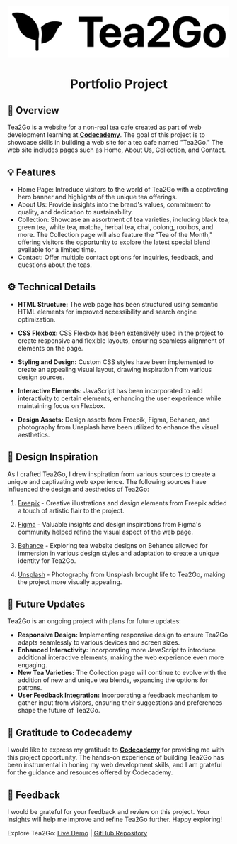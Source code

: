 <div align="center">
  
<picture>
  <source media="(prefers-color-scheme: dark)" srcset="https://github.com/Valik3201/Tea2Go/blob/main/images/logo-white.svg">
  <source media="(prefers-color-scheme: light)" srcset="https://github.com/Valik3201/Tea2Go/blob/main/images/logo-black.svg">
  <img alt="Tea2Go Logo" src="https://github.com/Valik3201/Tea2Go/blob/main/images/logo-black.svg" width="500">
</picture>

  <h1>
    Portfolio Project
  </h1>
</div>

## 📝 Overview

Tea2Go is a website for a non-real tea cafe created as part of web development learning at **[Codecademy](https://github.com/Codecademy)**. The goal of this project is to showcase skills in building a web site for a tea cafe named "Tea2Go." The web site includes pages such as Home, About Us, Collection, and Contact.

## 💡 Features

- Home Page: Introduce visitors to the world of Tea2Go with a captivating hero banner and highlights of the unique tea offerings.
- About Us: Provide insights into the brand's values, commitment to quality, and dedication to sustainability.
- Collection: Showcase an  assortment of tea varieties, including black tea, green tea, white tea, matcha, herbal tea, chai, oolong, rooibos, and more. The Collection page will also feature the "Tea of the Month," offering visitors the opportunity to explore the latest special blend available for a limited time.
- Contact: Offer multiple contact options for inquiries, feedback, and questions about the teas.


## ⚙️ Technical Details 

- **HTML Structure:** The web page has been structured using semantic HTML elements for improved accessibility and search engine optimization.

- **CSS Flexbox:** CSS Flexbox has been extensively used in the project to create responsive and flexible layouts, ensuring seamless alignment of elements on the page.

- **Styling and Design:** Custom CSS styles have been implemented to create an appealing visual layout, drawing inspiration from various design sources.

- **Interactive Elements:** JavaScript has been incorporated to add interactivity to certain elements, enhancing the user experience while maintaining focus on Flexbox.

- **Design Assets:** Design assets from Freepik, Figma, Behance, and photography from Unsplash have been utilized to enhance the visual aesthetics.


## 🎨 Design Inspiration

As I crafted Tea2Go, I drew inspiration from various sources to create a unique and captivating web experience. The following sources have influenced the design and aesthetics of Tea2Go:

1. [Freepik](https://www.freepik.com/serie/8385078) - Creative illustrations and design elements from Freepik added a touch of artistic flair to the project.

2. [Figma](https://www.figma.com/community/file/1227152380873548069) - Valuable insights and design inspirations from Figma's community helped refine the visual aspect of the web page.

3. [Behance](https://www.behance.net/gallery/161877941/tea-website-design) - Exploring tea website designs on Behance allowed for immersion in various design styles and adaptation to create a unique identity for Tea2Go.

4. [Unsplash](https://unsplash.com) - Photography from Unsplash brought life to Tea2Go, making the project more visually appealing.

## 🚀 Future Updates

Tea2Go is an ongoing project with plans for future updates:

- **Responsive Design:** Implementing responsive design to ensure Tea2Go adapts seamlessly to various devices and screen sizes.
- **Enhanced Interactivity:** Incorporating more JavaScript to introduce additional interactive elements, making the web experience even more engaging.
- **New Tea Varieties:** The Collection page will continue to evolve with the addition of new and unique tea blends, expanding the options for patrons.
- **User Feedback Integration:** Incorporating a feedback mechanism to gather input from visitors, ensuring their suggestions and preferences shape the future of Tea2Go.

## 🙌 Gratitude to Codecademy

I would like to express my gratitude to **[Codecademy](https://github.com/Codecademy)** for providing me with this project opportunity. The hands-on experience of building Tea2Go has been instrumental in honing my web development skills, and I am grateful for the guidance and resources offered by Codecademy.


## 💌 Feedback 

I would be grateful for your feedback and review on this project. Your insights will help me improve and refine Tea2Go further. Happy exploring!

Explore Tea2Go: [Live Demo](https://valik3201.github.io/Tea2Go/) | [GitHub Repository](https://github.com/Valik3201/Tea2Go)
